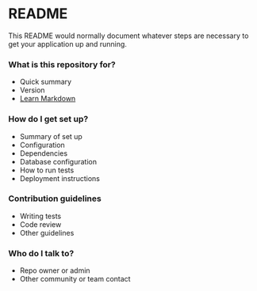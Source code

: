 # README

This README would normally document whatever steps are necessary to get your application up and running.

### What is this repository for?

-   Quick summary
-   Version
-   [Learn Markdown](https://bitbucket.org/tutorials/markdowndemo)

### How do I get set up?

-   Summary of set up
-   Configuration
-   Dependencies
-   Database configuration
-   How to run tests
-   Deployment instructions

### Contribution guidelines

-   Writing tests
-   Code review
-   Other guidelines

### Who do I talk to?

-   Repo owner or admin
-   Other community or team contact

